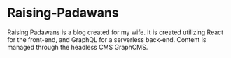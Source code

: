 # Raising-Padawans
Raising Padawans is a blog created for my wife.  It is created utilizing React for the front-end, and GraphQL for a serverless back-end.  Content is managed through the headless CMS GraphCMS.
